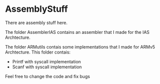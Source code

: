 AssemblyStuff
=============

There are assembly stuff here.

The folder AssemblerIAS contains an assembler that I made for the IAS Archtecture.

The folder ARMutils contais some implementations that I made for ARMv5 Archtecture. 
This folder contais:
  
  + Printf with syscall implementation
  + Scanf with syscall implementation

Feel free to change the code and fix bugs
